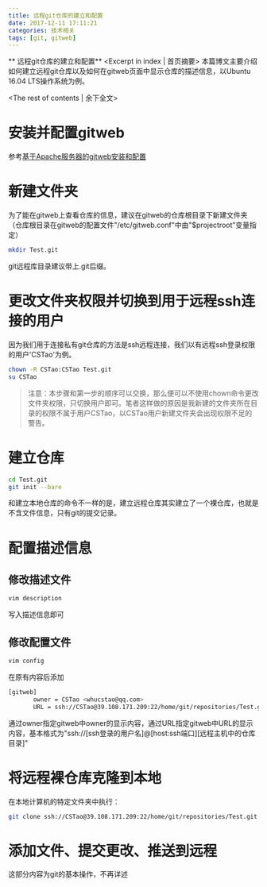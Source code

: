 ```yaml
---
title: 远程git仓库的建立和配置
date: 2017-12-11 17:11:21
categories: 技术相关
tags: [git, gitweb]
---
```

** 远程git仓库的建立和配置** <Excerpt in index | 首页摘要>
本篇博文主要介绍如何建立远程git仓库以及如何在gitweb页面中显示仓库的描述信息，以Ubuntu 16.04 LTS操作系统为例。
<!-- more -->
<The rest of contents | 余下全文>

# 安装并配置gitweb

参考[基于Apache服务器的gitweb安装和配置](http://blog.cs-tao.cc/2017/10/19/gitweb%E5%AE%89%E8%A3%85%E5%92%8C%E9%85%8D%E7%BD%AE/)

# 新建文件夹

为了能在gitweb上查看仓库的信息，建议在gitweb的仓库根目录下新建文件夹（仓库根目录在gitweb的配置文件"/etc/gitweb.conf"中由"$projectroot"变量指定）

~~~bash
mkdir Test.git
~~~

git远程库目录建议带上.git后缀。

# 更改文件夹权限并切换到用于远程ssh连接的用户

因为我们用于连接私有git仓库的方法是ssh远程连接，我们以有远程ssh登录权限的用户'CSTao'为例。

~~~bash
chown -R CSTao:CSTao Test.git
su CSTao
~~~

>注意：本步骤和第一步的顺序可以交换，那么便可以不使用chown命令更改文件夹权限，只切换用户即可。笔者这样做的原因是我新建的文件夹所在目录的权限不属于用户CSTao，以CSTao用户新建文件夹会出现权限不足的警告。

# 建立仓库

 ~~~bash
 cd Test.git
 git init --bare
 ~~~
 和建立本地仓库的命令不一样的是，建立远程仓库其实建立了一个裸仓库，也就是不含文件信息，只有git的提交记录。

# 配置描述信息

## 修改描述文件

 ~~~bash
 vim description
 ~~~
 写入描述信息即可

## 修改配置文件

 ~~~bash
 vim config
 ~~~
 在原有内容后添加
 ~~~bash
[gitweb]
        owner = CSTao <whucstao@qq.com>
        URL = ssh://CSTao@39.108.171.209:22/home/git/repositories/Test.git
 ~~~
 通过owner指定gitweb中owner的显示内容，通过URL指定gitweb中URL的显示内容，基本格式为"ssh://[ssh登录的用户名]@[host:ssh端口][远程主机中的仓库目录]"

# 将远程裸仓库克隆到本地

 在本地计算机的特定文件夹中执行：
 ~~~bash
 git clone ssh://CSTao@39.108.171.209:22/home/git/repositories/Test.git
 ~~~

# 添加文件、提交更改、推送到远程

这部分内容为git的基本操作，不再详述